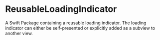 # ReusableLoadingIndicator

A Swift Package containing a reusable loading indicator. The loading indicator can either be self-presented or explicitly added as a subview to another view.
